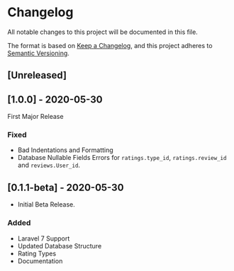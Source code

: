 # Changelog

All notable changes to this project will be documented in this file.

The format is based on [Keep a Changelog](https://keepachangelog.com/en/1.0.0/),
and this project adheres to [Semantic Versioning](https://semver.org/spec/v2.0.0.html).

## [Unreleased]

## [1.0.0] - 2020-05-30

First Major Release

### Fixed

-   Bad Indentations and Formatting
-   Database Nullable Fields Errors for `ratings.type_id`, `ratings.review_id` and `reviews.User_id`.

## [0.1.1-beta] - 2020-05-30

-   Initial Beta Release.

### Added

-   Laravel 7 Support
-   Updated Database Structure
-   Rating Types
-   Documentation
